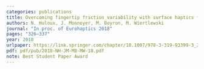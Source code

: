 ```yaml
---
categories: publications
title: Overcoming fingertip friction variability with surface haptics force-feedback
authors: N. Huloux, J. Monnoyer, M. Boyron, M. Wiertlewski
journal: "In proc. of Eurohaptics 2018"
pages: "326–337"
year: 2018
urlpaper: https://link.springer.com/chapter/10.1007/978-3-319-93399-3_29
pdf: pdf/pub/2018-NH-JM-MB-MW-18.pdf
note: Best Student Paper Award
---
```

